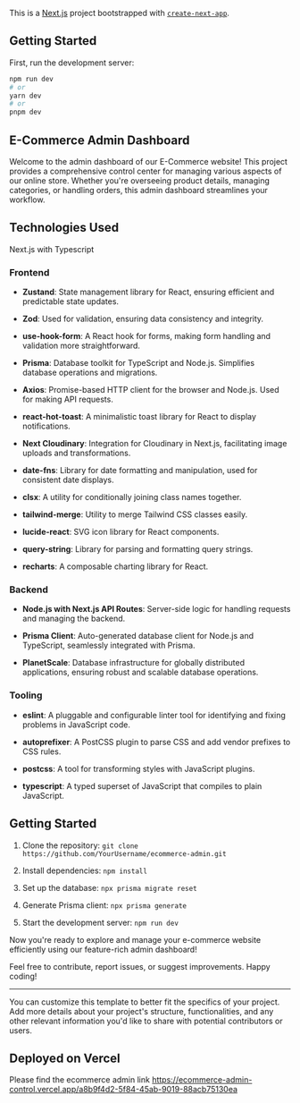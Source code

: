 This is a [Next.js](https://nextjs.org/) project bootstrapped with [`create-next-app`](https://github.com/vercel/next.js/tree/canary/packages/create-next-app).

## Getting Started

First, run the development server:

```bash
npm run dev
# or
yarn dev
# or
pnpm dev
```

## E-Commerce Admin Dashboard

Welcome to the admin dashboard of our E-Commerce website! This project provides a comprehensive control center for managing various aspects of our online store. Whether you're overseeing product details, managing categories, or handling orders, this admin dashboard streamlines your workflow.

## Technologies Used
Next.js with Typescript

### Frontend

- **Zustand**: State management library for React, ensuring efficient and predictable state updates.
  
- **Zod**: Used for validation, ensuring data consistency and integrity.

- **use-hook-form**: A React hook for forms, making form handling and validation more straightforward.

- **Prisma**: Database toolkit for TypeScript and Node.js. Simplifies database operations and migrations.

- **Axios**: Promise-based HTTP client for the browser and Node.js. Used for making API requests.

- **react-hot-toast**: A minimalistic toast library for React to display notifications.

- **Next Cloudinary**: Integration for Cloudinary in Next.js, facilitating image uploads and transformations.

- **date-fns**: Library for date formatting and manipulation, used for consistent date displays.

- **clsx**: A utility for conditionally joining class names together.

- **tailwind-merge**: Utility to merge Tailwind CSS classes easily.

- **lucide-react**: SVG icon library for React components.

- **query-string**: Library for parsing and formatting query strings.

- **recharts**: A composable charting library for React.

### Backend

- **Node.js with Next.js API Routes**: Server-side logic for handling requests and managing the backend.

- **Prisma Client**: Auto-generated database client for Node.js and TypeScript, seamlessly integrated with Prisma.

- **PlanetScale**: Database infrastructure for globally distributed applications, ensuring robust and scalable database operations.
  

### Tooling

- **eslint**: A pluggable and configurable linter tool for identifying and fixing problems in JavaScript code.

- **autoprefixer**: A PostCSS plugin to parse CSS and add vendor prefixes to CSS rules.

- **postcss**: A tool for transforming styles with JavaScript plugins.

- **typescript**: A typed superset of JavaScript that compiles to plain JavaScript.
  

## Getting Started

1. Clone the repository: `git clone https://github.com/YourUsername/ecommerce-admin.git`

2. Install dependencies: `npm install`

3. Set up the database: `npx prisma migrate reset`

4. Generate Prisma client: `npx prisma generate`

5. Start the development server: `npm run dev`

Now you're ready to explore and manage your e-commerce website efficiently using our feature-rich admin dashboard!

Feel free to contribute, report issues, or suggest improvements. Happy coding!

--- 

You can customize this template to better fit the specifics of your project. Add more details about your project's structure, functionalities, and any other relevant information you'd like to share with potential contributors or users.

## Deployed on Vercel
Please find the ecommerce admin link
https://ecommerce-admin-control.vercel.app/a8b9f4d2-5f84-45ab-9019-88acb75130ea
